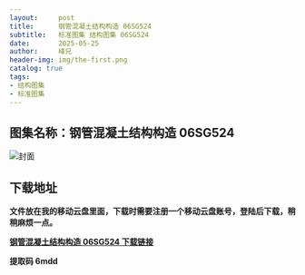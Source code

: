 ```yaml
---
layout:     post
title:      钢管混凝土结构构造 06SG524
subtitle:   标准图集 结构图集 06SG524
date:       2025-05-25
author:     峰兄
header-img: img/the-first.png
catalog: true
tags:
- 结构图集
- 标准图集
---
```

## 图集名称：钢管混凝土结构构造 06SG524
![封面](https://pic1.imgdb.cn/item/6834257458cb8da5c80f00ed.jpg)


## 下载地址 ##
**文件放在我的移动云盘里面，下载时需要注册一个移动云盘账号，登陆后下载，稍稍麻烦一点。**  
  
[**钢管混凝土结构构造 06SG524 下载链接**](https://caiyun.139.com/w/i/2nc6qXDqKNtum)


**提取码 6mdd**


